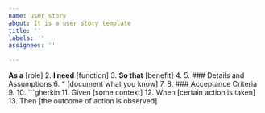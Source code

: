 ```yaml
---
name: user story
about: It is a user story template
title: ''
labels: ''
assignees: ''

---
```


**As a** [role] 
2. **I need** [function] 
3. **So that** [benefit] 
4. 
5. ### Details and Assumptions
6. * [document what you know]
7. 
8. ### Acceptance Criteria 
9. 
10. ```gherkin
11. Given [some context]
12. When [certain action is taken]
13. Then [the outcome of action is observed]
